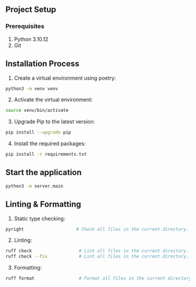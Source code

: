 ## Project Setup

### Prerequisites
1. Python 3.10.12
2. Git



## Installation Process

1. Create a virtual environment using poetry:
```bash
python3 -m venv venv
```

2. Activate the virtual environment:
```bash
source venv/bin/activate
```

3. Upgrade Pip to the latest version:
```bash
pip install --upgrade pip
```

4. Install the required packages:
```bash
pip install -r requirements.txt
```

## Start the application

```bash
python3 -m server.main
```

## Linting & Formatting
1. Static type checking:
```bash
pyright                    # Check all files in the current directory.
```


2. Linting:
```bash
ruff check                  # Lint all files in the current directory.
ruff check --fix            # Lint all files in the current directory, and fix any fixable errors.
```

3. Formatting:
```bash
ruff format                 # Format all files in the current directory.
```